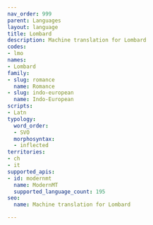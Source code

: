 ```yaml
---
nav_order: 999
parent: Languages
layout: language
title: Lombard
description: Machine translation for Lombard
codes:
- lmo
names:
- Lombard
family:
- slug: romance
  name: Romance
- slug: indo-european
  name: Indo-European
scripts:
- Latn
typology:
  word_order:
  - SVO
  morphosyntax:
  - inflected
territories:
- ch
- it
supported_apis:
- id: modernmt
  name: ModernMT
  supported_language_count: 195
seo:
  name: Machine translation for Lombard

---
```


